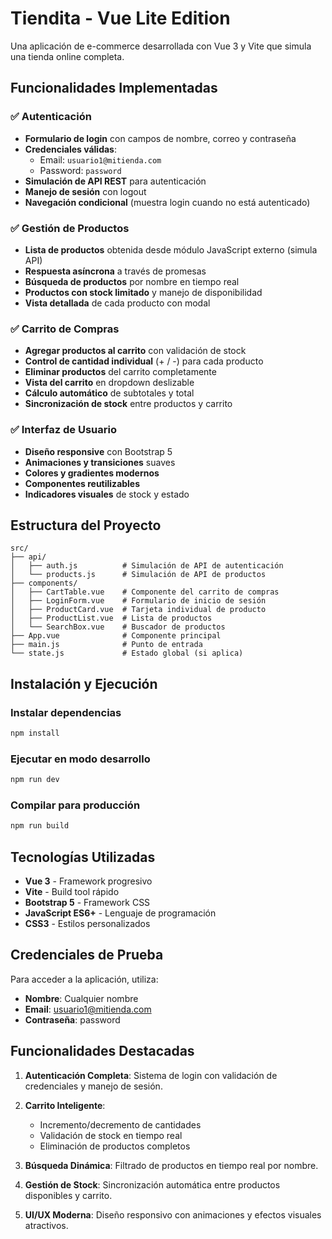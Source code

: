 # Tiendita - Vue Lite Edition

Una aplicación de e-commerce desarrollada con Vue 3 y Vite que simula una tienda online completa.

## Funcionalidades Implementadas

### ✅ Autenticación
- **Formulario de login** con campos de nombre, correo y contraseña
- **Credenciales válidas**: 
  - Email: `usuario1@mitienda.com`
  - Password: `password`
- **Simulación de API REST** para autenticación
- **Manejo de sesión** con logout
- **Navegación condicional** (muestra login cuando no está autenticado)

### ✅ Gestión de Productos
- **Lista de productos** obtenida desde módulo JavaScript externo (simula API)
- **Respuesta asíncrona** a través de promesas
- **Búsqueda de productos** por nombre en tiempo real
- **Productos con stock limitado** y manejo de disponibilidad
- **Vista detallada** de cada producto con modal

### ✅ Carrito de Compras
- **Agregar productos al carrito** con validación de stock
- **Control de cantidad individual** (+ / -) para cada producto
- **Eliminar productos** del carrito completamente
- **Vista del carrito** en dropdown deslizable
- **Cálculo automático** de subtotales y total
- **Sincronización de stock** entre productos y carrito

### ✅ Interfaz de Usuario
- **Diseño responsive** con Bootstrap 5
- **Animaciones y transiciones** suaves
- **Colores y gradientes modernos**
- **Componentes reutilizables**
- **Indicadores visuales** de stock y estado

## Estructura del Proyecto

```
src/
├── api/
│   ├── auth.js          # Simulación de API de autenticación
│   └── products.js      # Simulación de API de productos
├── components/
│   ├── CartTable.vue    # Componente del carrito de compras
│   ├── LoginForm.vue    # Formulario de inicio de sesión
│   ├── ProductCard.vue  # Tarjeta individual de producto
│   ├── ProductList.vue  # Lista de productos
│   └── SearchBox.vue    # Buscador de productos
├── App.vue              # Componente principal
├── main.js              # Punto de entrada
└── state.js             # Estado global (si aplica)
```

## Instalación y Ejecución

### Instalar dependencias
```sh
npm install
```

### Ejecutar en modo desarrollo
```sh
npm run dev
```

### Compilar para producción
```sh
npm run build
```

## Tecnologías Utilizadas

- **Vue 3** - Framework progresivo
- **Vite** - Build tool rápido
- **Bootstrap 5** - Framework CSS
- **JavaScript ES6+** - Lenguaje de programación
- **CSS3** - Estilos personalizados

## Credenciales de Prueba

Para acceder a la aplicación, utiliza:
- **Nombre**: Cualquier nombre
- **Email**: usuario1@mitienda.com
- **Contraseña**: password

## Funcionalidades Destacadas

1. **Autenticación Completa**: Sistema de login con validación de credenciales y manejo de sesión.

2. **Carrito Inteligente**: 
   - Incremento/decremento de cantidades
   - Validación de stock en tiempo real
   - Eliminación de productos completos

3. **Búsqueda Dinámica**: Filtrado de productos en tiempo real por nombre.

4. **Gestión de Stock**: Sincronización automática entre productos disponibles y carrito.

5. **UI/UX Moderna**: Diseño responsivo con animaciones y efectos visuales atractivos.

